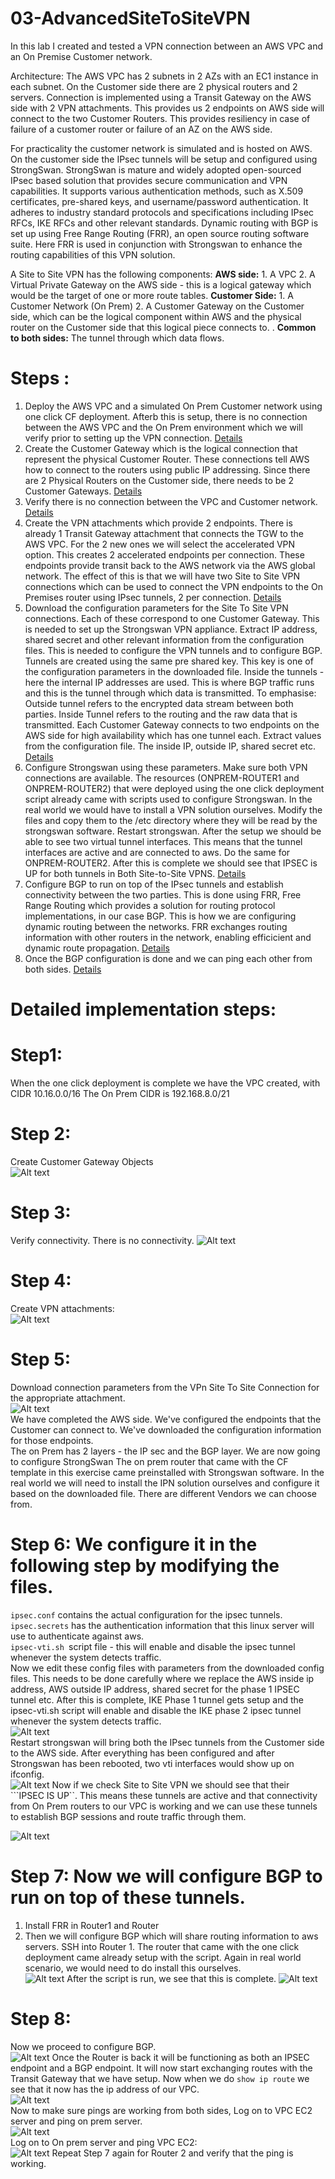 # 03-AdvancedSiteToSiteVPN
In this lab I created and tested a VPN connection between an AWS VPC and an On Premise Customer network. <p> 
Architecture: The AWS VPC has 2 subnets in 2 AZs with an EC1 instance in each subnet. 
On the Customer side there are 2 physical routers and 2 servers.
Connection is implemented using a Transit Gateway on the AWS side with 2 VPN attachments. 
This provides us 2 endpoints on AWS side will connect to the two Customer Routers. 
This provides resiliency in case of failure of a customer router or failure of an AZ on the AWS side.

For practicality the customer network is simulated and is hosted on AWS. On the customer side the IPsec tunnels will be setup and configured using StrongSwan. StrongSwan is mature and widely adopted open-sourced IPsec based solution that provides secure communication and VPN capabilities. It supports various authentication methods, such as X.509 certificates, pre-shared keys, and username/password authentication. It adheres to industry standard protocols and specifications including IPsec RFCs, IKE RFCs and other relevant standards. 
Dynamic routing with BGP is set up using Free Range Routing (FRR), an open source routing software suite. Here FRR is used in conjunction with Strongswan to enhance the routing capabilities of this VPN solution. 

A Site to Site VPN has the following components:
**AWS side:** 
          1. A VPC
          2. A Virtual Private Gateway on the AWS side - this is a logical gateway which would be the target of one or more route tables.
**Customer Side:**
          1. A Customer Network (On Prem)
          2. A Customer Gateway on the Customer side, which can be the logical component within AWS and the physical router on the Customer side that this logical piece connects to. . 
**Common to both sides:** The tunnel through which data flows. 

# Steps : 
1. Deploy the AWS VPC and a simulated On Prem Customer network using one click CF deployment. Afterb this is setup, there is no connection between the AWS VPC and the On Prem environment which we will verify prior to setting up the VPN connection. [Details](#Step1)
2. Create the Customer Gateway which is the logical connection that represent the physical Customer Router. These connections tell AWS how to connect to the routers using public IP addressing. Since there are 2 Physical Routers on the Customer side, there needs to be 2 Customer Gateways. [Details](#Step2)
3. Verify there is no connection between the VPC and Customer network. [Details](#Step3)
4. Create the VPN attachments which provide 2 endpoints. There is already 1 Transit Gateway attachment that connects the TGW to the AWS VPC. For the 2 new ones we will select the accelerated VPN  option. This creates 2 accelerated endpoints per connection. These endpoints provide transit back to the AWS network via the AWS global network. The effect of this is that we will have two Site to Site VPN connections which can be used to connect the VPN endpoints to the On Premises router using IPsec tunnels, 2 per connection. [Details](#Step4)
5. Download the configuration parameters for the Site To Site VPN connections. Each of these correspond to one Customer Gateway. This is needed to set up the Strongswan VPN appliance. Extract IP address, shared secret and other relevant information from the configuration files. This is needed to configure the VPN tunnels and to configure BGP. Tunnels are created using the same pre shared key. This key is one of the configuration parameters in the downloaded file. Inside the tunnels - here the internal IP addresses are used. This is where BGP traffic runs and this is the tunnel through which data is transmitted.
To emphasise: Outside tunnel refers to the encrypted data stream between both parties. Inside Tunnel refers to the routing and the raw data that is transmitted. Each Customer Gateway connects to two endpoints on the AWS side for high availability which has one tunnel each. Extract values from the configuration file. The inside IP, outside IP, shared secret etc. [Details](#Step5)
6. Configure Strongswan using these parameters. Make sure both VPN connections are available.
The resources (ONPREM-ROUTER1 and ONPREM-ROUTER2) that were deployed using the one click deployment script already came with scripts used to configure Strongswan. In the real world we would have to install a VPN solution ourselves. Modify the files and copy them to the /etc directory where they will be read by the strongswan software. Restart strongswan. After the setup we should be able to see two virtual tunnel interfaces. This means that the tunnel interfaces are active and are connected to aws. Do the same for ONPREM-ROUTER2. After this is complete we should see that IPSEC is UP for both tunnels in Both Site-to-Site VPNS. [Details](#Step6)
7. Configure BGP to run on top of the IPsec tunnels and establish connectivity between the two parties. This is done using FRR, Free Range Routing which provides a solution for routing protocol implementations, in our case BGP. This is how we are configuring dynamic routing between the networks. FRR exchanges routing information with other routers in the network, enabling efficicient and dynamic route propagation. [Details](#Step7)
8. Once the BGP configuration is done and we can ping each other from both sides. [Details](#Step8)

# Detailed implementation steps:
# Step1: 
When the one click deployment is complete we have the VPC created, with CIDR 10.16.0.0/16
The On Prem CIDR is 192.168.8.0/21	
# Step 2:
Create Customer Gateway Objects  
![Alt text](https://github.com/veeCan54/03-AdvancedSiteToSiteVPN/blob/main/images/03-AdvancedSiteToSiteVPN/images/CustomerGatewayAdded.png) 
# Step 3:  
Verify connectivity. There is no connectivity. 
![Alt text](https://github.com/veeCan54/03-AdvancedSiteToSiteVPN/blob/main/images/PingBeforeConnect.png) 
# Step 4:  
Create VPN attachments:  
 ![Alt text](https://github.com/veeCan54/03-AdvancedSiteToSiteVPN/blob/main/images/TransitGatewayAttachment.png) 
# Step 5: 
Download connection parameters from the VPn Site To Site Connection for the appropriate attachment.  
![Alt text](https://github.com/veeCan54/03-AdvancedSiteToSiteVPN/blob/main/images/DownloadConfiguration.png)  
We have completed the AWS side. We've configured the endpoints that the Customer can connect to. We've downloaded the configuration information for those endpoints.  
The on Prem has 2 layers  - the IP sec and the BGP layer.
We are now going to configure StrongSwan
The on prem router that came with the CF template in this exercise came preinstalled with Strongswan software. 
In the real world we will need to install the IPN solution ourselves and configure it based on the downloaded file. There are different Vendors we can choose from.  
# Step 6: We configure it in the following step by modifying the files. 
```ipsec.conf``` contains the actual configuration for the ipsec tunnels.  
```ipsec.secrets``` has the authentication information that this linux server will use to authenticate against aws.  
```ipsec-vti.sh ```script file - this will enable and disable the ipsec tunnel whenever the system detects traffic.  
Now we edit these config files with parameters from the downloaded config files. This needs to be done carefully where we replace the AWS inside ip address, AWS outside IP address, shared secret for the phase 1 IPSEC tunnel etc. After this is complete, IKE Phase 1 tunnel gets setup and the ipsec-vti.sh script will enable and disable the IKE phase 2 ipsec tunnel whenever the system detects traffic.  
![Alt text](https://github.com/veeCan54/03-AdvancedSiteToSiteVPN/blob/main/images/restartStrongSwan.png)  
Restart strongswan will bring both the IPsec tunnels from the Customer side to the AWS side. After everything has been configured and after Strongswan has been rebooted, two vti interfaces would show up on ifconfig.  
![Alt text](https://github.com/veeCan54/03-AdvancedSiteToSiteVPN/blob/main/images/StrongSwanConfigComplete.png) 
Now if we check Site to Site VPN we should see that their ```IPSEC IS UP``. This means these tunnels are active and that connectivity from On Prem routers to our VPC is working and we can use these tunnels to establish BGP sessions and route traffic through them. 

![Alt text](https://github.com/veeCan54/03-AdvancedSiteToSiteVPN/blob/main/images/ipSecIsUp.png) 
# Step 7: Now we will configure BGP to run on top of these tunnels. 
1. Install FRR in Router1 and Router 
2. Then we will configure BGP which will share routing information to aws servers. 
SSH into Router 1. The router that came with the one click deployment came already setup with the script. Again in real world scenario, we would need to do install this ourselves.  
![Alt text](https://github.com/veeCan54/03-AdvancedSiteToSiteVPN/blob/main/images/installffrouting.png) 
After the script is run, we see that this is complete. 
![Alt text](https://github.com/veeCan54/03-AdvancedSiteToSiteVPN/blob/main/images/installFrrComplete.png) 
# Step 8: 
Now we proceed to configure BGP.  
![Alt text](https://github.com/veeCan54/03-AdvancedSiteToSiteVPN/blob/main/images/configureBGP.png) 
Once the Router is back it will be functioning as both an IPSEC endpoint and a BGP endpoint. 
It will now start exchanging routes with the Transit Gateway that we have setup. 
Now when we do ```show ip route``` we see that it now has the ip address of our VPC.  
![Alt text](https://github.com/veeCan54/03-AdvancedSiteToSiteVPN/blob/main/images/bgpConfigComplete.png)  
Now to make sure pings are working from both sides, Log on to VPC EC2 server and ping on prem server.  
![Alt text](https://github.com/veeCan54/03-AdvancedSiteToSiteVPN/blob/main/images/pingVPCFromOnPrem.png)  
Log on to On prem server and ping VPC EC2:  
![Alt text](https://github.com/veeCan54/03-AdvancedSiteToSiteVPN/blob/main/images/pingOnPremFromVPC.png) 
Repeat Step 7 again for Router 2 and verify that the ping is working. 
















